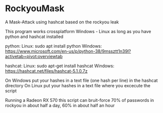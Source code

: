 # RockyouMask
A Mask-Attack using hashcat based on the rockyou leak

This program works crossplatform Windows - Linux as long as you have python and hashcat installed

python:
  Linux: sudo apt install python
  Windows: https://www.microsoft.com/en-us/p/python-38/9mssztt1n39l?activetab=pivot:overviewtab

hashcat:
  Linux: sudo apt-get install hashcat
  Windows: https://hashcat.net/files/hashcat-5.1.0.7z

On Windows put your hashes in a text file (one hash per line) in the hashcat directory
On Linux put your hashes in a text file where you excecute the script

Running a Radeon RX 570 this script can bruit-force 70% of passwords in rockyou in about half a day, 60% in about half an hour
